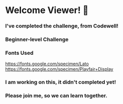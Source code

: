 
# Welcome Viewer! 👋

### I've completed the challenge, from Codewell!

### Beginner-level Challenge

### Fonts Used

https://fonts.google.com/specimen/Lato
https://fonts.google.com/specimen/Playfair+Display

### I am working on this, it didn't completed yet!

### Please join me, so we can learn together.
